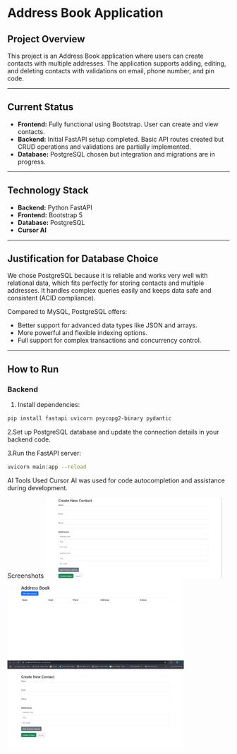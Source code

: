 # Address Book Application

## Project Overview
This project is an Address Book application where users can create contacts with multiple addresses. The application supports adding, editing, and deleting contacts with validations on email, phone number, and pin code.

---

## Current Status
- **Frontend:** Fully functional using Bootstrap. User can create and view contacts.
- **Backend:** Initial FastAPI setup completed. Basic API routes created but CRUD operations and validations are partially implemented.
- **Database:** PostgreSQL chosen but integration and migrations are in progress.

---

## Technology Stack

- **Backend:** Python FastAPI  
- **Frontend:** Bootstrap 5  
- **Database:** PostgreSQL  
- **Cursor AI**
---

## Justification for Database Choice
We chose PostgreSQL because it is reliable and works very well with relational data, which fits perfectly for storing contacts and multiple addresses. It handles complex queries easily and keeps data safe and consistent (ACID compliance).

Compared to MySQL, PostgreSQL offers:
- Better support for advanced data types like JSON and arrays.
- More powerful and flexible indexing options.
- Full support for complex transactions and concurrency control.


---

## How to Run

### Backend
1. Install dependencies:
```bash
pip install fastapi uvicorn psycopg2-binary pydantic
```

2.Set up PostgreSQL database and update the connection details in your backend code.

3.Run the FastAPI server:
```bash
uvicorn main:app --reload
```

AI Tools Used
Cursor AI was used for code autocompletion and assistance during development.

Screenshots 
<img src="ss1 (1).png" alt="Address Book UI" width="400"/>
<img src="ss1 (2).png" alt="Address Book UI" width="400"/>
<img src="ss1 (3).png" alt="Address Book UI" width="400"/>


